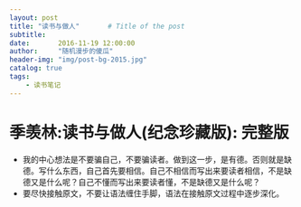 ```yaml
---
layout: post
title: "读书与做人"       # Title of the post
subtitle:
date:       2016-11-19 12:00:00
author:     "随机漫步的傻瓜"
header-img: "img/post-bg-2015.jpg"
catalog: true
tags:
    - 读书笔记
---
```


# 季羡林:读书与做人(纪念珍藏版): 完整版

- 我的中心想法是不要骗自己，不要骗读者。做到这一步，是有德。否则就是缺德。写什么东西，自己首先要相信。自己不相信而写出来要读者相信，不是缺德又是什么呢？自己不懂而写出来要读者懂，不是缺德又是什么呢？
- 要尽快接触原文，不要让语法缠住手脚，语法在接触原文过程中逐步深化。
